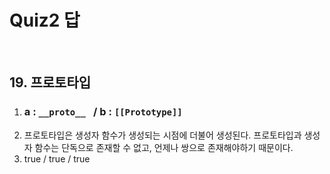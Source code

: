 # Quiz2 답

<br>

## 19. 프로토타입

1. ### a : `__proto__ ` / b : `[[Prototype]]`
2. 프로토타입은 생성자 함수가 생성되는 시점에 더불어 생성된다. 프로토타입과 생성자 함수는 단독으로 존재할 수 없고, 언제나 쌍으로 존재해야하기 때문이다.
3. true / true / true
